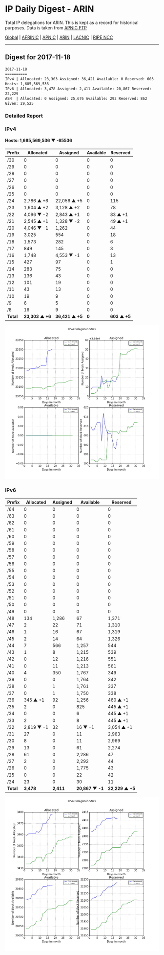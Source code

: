 # IP Daily Digest - ARIN 

Total IP delegations for ARIN. This is kept as a record for historical purposes. Data is taken from [APNIC FTP](https://ftp.apnic.net/)

[Global](https://github.com/csmets/IP-Daily-Digest) | [AFRINIC](https://github.com/csmets/IP-Daily-Digest/tree/master/archives/AFRINIC) | [APNIC](https://github.com/csmets/IP-Daily-Digest/tree/master/archives/APNIC) | [ARIN](https://github.com/csmets/IP-Daily-Digest/tree/master/archives/ARIN) | [LACNIC](https://github.com/csmets/IP-Daily-Digest/tree/master/archives/LACNIC) | [RIPE NCC](https://github.com/csmets/IP-Daily-Digest/tree/master/archives/RIPE_NCC)

---

## Digest for 2017-11-18
```
2017-11-18
==========
IPv4 | Allocated: 23,303 Assigned: 36,421 Available: 0 Reserved: 603 Hosts: 1,685,569,536
IPv6 | Allocated: 3,478 Assigned: 2,411 Available: 20,867 Reserved: 22,229
ASN  | Allocated: 0 Assigned: 25,676 Available: 292 Reserved: 862 Given: 29,525
```

### Detailed Report

### IPv4

#### Hosts: **1,685,569,536 ▼ -65536**

| Prefix | Allocated | Assigned | Available | Reserved |
| ----- | ----- | ----- | ----- | ----- |
| /30 | 0 | 0 | 0 | 0 |
| /29 | 0 | 0 | 0 | 0 |
| /28 | 0 | 0 | 0 | 0 |
| /27 | 0 | 0 | 0 | 0 |
| /26 | 0 | 0 | 0 | 0 |
| /25 | 0 | 0 | 0 | 0 |
| /24 | 2,786 ▲ +6 | 22,056 ▲ +5 | 0 | 115 |
| /23 | 1,604 ▲ +2 | 3,128 ▲ +2 | 0 | 78 |
| /22 | 4,096 ▼ -2 | 2,843 ▲ +1 | 0 | 83 ▲ +1 |
| /21 | 2,545 ▲ +1 | 1,328 ▼ -2 | 0 | 49 ▲ +1 |
| /20 | 4,046 ▼ -1 | 1,262 | 0 | 44 |
| /19 | 3,025 | 554 | 0 | 18 |
| /18 | 1,573 | 282 | 0 | 6 |
| /17 | 849 | 145 | 0 | 3 |
| /16 | 1,748 | 4,553 ▼ -1 | 0 | 13 |
| /15 | 427 | 97 | 0 | 1 |
| /14 | 283 | 75 | 0 | 0 |
| /13 | 136 | 43 | 0 | 0 |
| /12 | 101 | 19 | 0 | 0 |
| /11 | 43 | 13 | 0 | 0 |
| /10 | 19 | 9 | 0 | 0 |
| /9 | 6 | 5 | 0 | 0 |
| /8 | 16 | 9 | 0 | 0 |
| **Total** | **23,303 ▲ +6** | **36,421 ▲ +5** | **0** | **603 ▲ +5** |

![ipv4-stats](ipv4-figure.png)

### IPv6

| Prefix | Allocated | Assigned | Available | Reserved |
| ----- | ----- | ----- | ----- | ----- |
| /64 | 0 | 0 | 0 | 0 |
| /63 | 0 | 0 | 0 | 0 |
| /62 | 0 | 0 | 0 | 0 |
| /61 | 0 | 0 | 0 | 0 |
| /60 | 0 | 0 | 0 | 0 |
| /59 | 0 | 0 | 0 | 0 |
| /58 | 0 | 0 | 0 | 0 |
| /57 | 0 | 0 | 0 | 0 |
| /56 | 0 | 0 | 0 | 0 |
| /55 | 0 | 0 | 0 | 0 |
| /54 | 0 | 0 | 0 | 0 |
| /53 | 0 | 0 | 0 | 0 |
| /52 | 0 | 0 | 0 | 0 |
| /51 | 0 | 0 | 0 | 0 |
| /50 | 0 | 0 | 0 | 0 |
| /49 | 0 | 0 | 0 | 0 |
| /48 | 134 | 1,286 | 67 | 1,371 |
| /47 | 2 | 22 | 71 | 1,310 |
| /46 | 1 | 16 | 67 | 1,319 |
| /45 | 2 | 14 | 64 | 1,326 |
| /44 | 7 | 566 | 1,257 | 544 |
| /43 | 1 | 8 | 1,215 | 539 |
| /42 | 0 | 12 | 1,216 | 551 |
| /41 | 0 | 11 | 1,213 | 561 |
| /40 | 4 | 350 | 1,767 | 349 |
| /39 | 0 | 0 | 1,764 | 342 |
| /38 | 0 | 1 | 1,761 | 337 |
| /37 | 0 | 1 | 1,750 | 338 |
| /36 | 345 ▲ +1 | 92 | 1,256 | 460 ▲ +1 |
| /35 | 2 | 0 | 825 | 445 ▲ +1 |
| /34 | 0 | 0 | 6 | 445 ▲ +1 |
| /33 | 2 | 0 | 8 | 445 ▲ +1 |
| /32 | 2,819 ▼ -1 | 32 | 16 ▼ -1 | 3,054 ▲ +1 |
| /31 | 27 | 0 | 11 | 2,963 |
| /30 | 8 | 0 | 11 | 2,969 |
| /29 | 13 | 0 | 61 | 2,274 |
| /28 | 61 | 0 | 2,286 | 47 |
| /27 | 2 | 0 | 2,292 | 44 |
| /26 | 0 | 0 | 1,775 | 43 |
| /25 | 0 | 0 | 22 | 42 |
| /24 | 23 | 0 | 30 | 11 |
| **Total** | **3,478** | **2,411** | **20,867 ▼ -1** | **22,229 ▲ +5** |

![ipv6-stats](ipv6-figure.png)